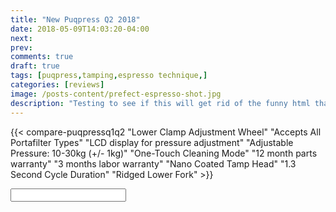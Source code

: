 ```yaml
---
title: "New Puqpress Q2 2018"
date: 2018-05-09T14:03:20-04:00
next: 
prev: 
comments: true
draft: true
tags: [puqpress,tamping,espresso technique,]
categories: [reviews]
image: /posts-content/prefect-espresso-shot.jpg
description: "Testing to see if this will get rid of the funny html that's showing up on the list."
---
```


{{< compare-puqpressq1q2
	"Lower Clamp Adjustment Wheel"
	"Accepts All Portafilter Types"
	"LCD display for pressure adjustment"
	"Adjustable Pressure: 10-30kg (+/- 1kg)"
	"One-Touch Cleaning Mode"
	"12 month parts warranty"
	"3 months labor warranty"
	"Nano Coated Tamp Head"
	"1.3 Second Cycle Duration"
	"Ridged Lower Fork"
	>}}


<p><input id="search-input" type="text" /></p>
<div id="search-results"></div>